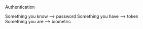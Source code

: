 Authentication

Something you know —> password
Something you have —> token
Something you are —> biometric


